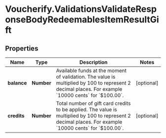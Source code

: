 # Voucherify.ValidationsValidateResponseBodyRedeemablesItemResultGift

## Properties

Name | Type | Description | Notes
------------ | ------------- | ------------- | -------------
**balance** | **Number** | Available funds at the moment of validation. The value is multiplied by 100 to represent 2 decimal places. For example &#x60;10000 cents&#x60; for &#x60;$100.00&#x60;. | [optional] 
**credits** | **Number** | Total number of gift card credits to be applied. The value is multiplied by 100 to represent 2 decimal places. For example &#x60;10000 cents&#x60; for &#x60;$100.00&#x60;. | [optional] 


